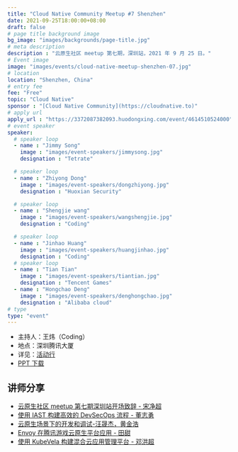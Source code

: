 ```yaml
---
title: "Cloud Native Community Meetup #7 Shenzhen"
date: 2021-09-25T18:00:00+08:00
draft: false
# page title background image
bg_image: "images/backgrounds/page-title.jpg"
# meta description
description : "云原生社区 meetup 第七期，深圳站，2021 年 9 月 25 日。"
# Event image
image: "images/events/cloud-native-meetup-shenzhen-07.jpg"
# location
location: "Shenzhen, China"
# entry fee
fee: "Free"
topic: "Cloud Native"
sponsor : "[Cloud Native Community](https://cloudnative.to)"
# apply url
apply_url : "https://3372087382093.huodongxing.com/event/4614510524000"
# event speaker
speaker:
  # speaker loop
  - name : "Jimmy Song"
    image : "images/event-speakers/jimmysong.jpg"
    designation : "Tetrate"

  # speaker loop
  - name : "Zhiyong Dong"
    image : "images/event-speakers/dongzhiyong.jpg"
    designation : "Huoxian Security"

  # speaker loop
  - name : "Shengjie wang"
    image : "images/event-speakers/wangshengjie.jpg"
    designation : "Coding"

  # speaker loop
  - name : "Jinhao Huang"
    image : "images/event-speakers/huangjinhao.jpg"
    designation : "Coding"
  # speaker loop
  - name : "Tian Tian"
    image : "images/event-speakers/tiantian.jpg"
    designation : "Tencent Games"
  - name : "Hongchao Deng"
    image : "images/event-speakers/denghongchao.jpg"
    designation : "Alibaba cloud"
# type
type: "event"
---
```


- 主持人：王炜（Coding）
- 地点：深圳腾讯大厦
- 详见：[活动行](https://3372087382093.huodongxing.com/event/4614510524000)
- [PPT 下载](https://github.com/cloudnativeto/academy/tree/master/meetup/07-shenzhen)

## 讲师分享

- [云原生社区 meetup 第七期深圳站开场致辞 - 宋净超](https://www.bilibili.com/video/BV19h411p7jn)
- [使用 IAST 构建高效的 DevSecOps 流程 - 董志勇](https://www.bilibili.com/video/BV1WQ4y1z7zQ)
- [云原生场景下的开发和调试-汪晟杰，黄金浩](https://www.bilibili.com/video/BV1hf4y1E7KJ)
- [Envoy 在腾讯游戏云原生平台应用 - 田甜](https://www.bilibili.com/video/BV1LL411476c)
- [使用 KubeVela 构建混合云应用管理平台 - 邓洪超](https://www.bilibili.com/video/BV1TQ4y1C7xx)
